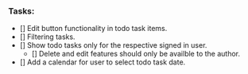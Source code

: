### Tasks:

<!-- ! Note: Focus on pure functions - single responsibility! -->

- [] Edit button functionality in todo task items.
- [] Filtering tasks.
- [] Show todo tasks only for the respective signed in user.
  - [] Delete and edit features should only be availble to the author.
- [] Add a calendar for user to select todo task date.

